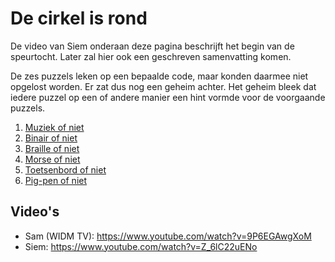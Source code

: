 # De cirkel is rond

De video van Siem onderaan deze pagina beschrijft het begin van de speurtocht.  Later zal hier ook een geschreven samenvatting komen.

De zes puzzels leken op een bepaalde code, maar konden daarmee niet opgelost worden.  Er zat dus nog een geheim achter.
Het geheim bleek dat iedere puzzel op een of andere manier een hint vormde voor de voorgaande puzzels.

1. [Muziek of niet](./puzzel-1.md)
2. [Binair of niet](./puzzel-2.md)
3. [Braille of niet](./puzzel-3.md)
4. [Morse of niet](./puzzel-4.md)
5. [Toetsenbord of niet](./puzzel-5.md)
6. [Pig-pen of niet](./puzzel-6.md)

## Video's

- Sam (WIDM TV): <https://www.youtube.com/watch?v=9P6EGAwgXoM>
- Siem: <https://www.youtube.com/watch?v=Z_6lC22uENo>
